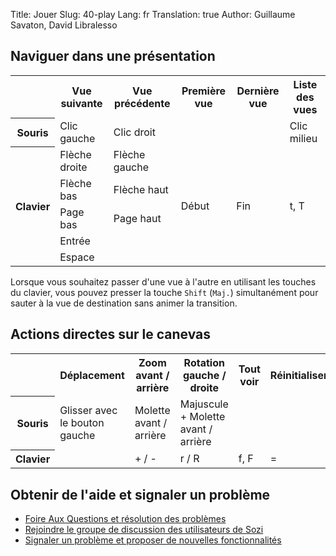 Title: Jouer
Slug: 40-play
Lang: fr
Translation: true
Author: Guillaume Savaton, David Libralesso


Naviguer dans une présentation
-------------------------------

<table>
    <tr>
        <th></th>
        <th>Vue suivante</th>
        <th>Vue précédente</th>
        <th>Première vue</th>
        <th>Dernière vue</th>
        <th>Liste des vues</th>
    </tr>
    <tr>
        <th>Souris</th>
        <td>Clic gauche</td>
        <td>Clic droit</td>
        <td></td>
        <td></td>
        <td>Clic milieu</td>
    </tr>
    <tr>
        <th rowspan="5">Clavier</th>
        <td>Flèche droite</td>
        <td>Flèche gauche</td>
        <td rowspan="5">Début</td>
        <td rowspan="5">Fin</td>
        <td rowspan="5">t, T</td>
    </tr>
    <tr>
        <td>Flèche bas</td>
        <td>Flèche haut</td>
    </tr>
    <tr>
        <td>Page bas</td>
        <td>Page haut</td>
    </tr>
    <tr>
        <td>Entrée</td>
        <td></td>
    </tr>
    <tr>
        <td>Espace</td>
        <td></td>
    </tr>
</table>

Lorsque vous souhaitez passer d'une vue à l'autre en utilisant les touches du clavier,
vous pouvez presser la touche `Shift` (`Maj.`) simultanément pour sauter à la vue
de destination sans animer la transition.

Actions directes sur le canevas
-------------------------------

<table>
    <tr>
        <th></th>
        <th>Déplacement</th>
        <th>Zoom avant / arrière</th>
        <th>Rotation gauche / droite</th>
        <th>Tout voir</th>
        <th>Réinitialiser</th>
    </tr>
    <tr>
        <th>Souris</th>
        <td>Glisser avec le bouton gauche</td>
        <td>Molette avant / arrière</td>
        <td>Majuscule + Molette avant / arrière</td>
        <td></td>
        <td></td>
    </tr>
    <tr>
        <th>Clavier</th>
        <td></td>
        <td>+ / -</td>
        <td>r / R</td>
        <td>f, F</td>
        <td>=</td>
    </tr>
</table>

Obtenir de l'aide et signaler un problème
-----------------------------------------

* [Foire Aux Questions et résolution des problèmes](|filename|faq.md)
* [Rejoindre le groupe de discussion des utilisateurs de Sozi](http://groups.google.com/group/sozi-users)
* [Signaler un problème et proposer de nouvelles fonctionnalités](http://github.com/senshu/Sozi/issues)

